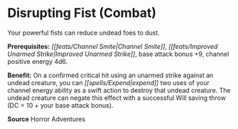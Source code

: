 ﻿---
cssclass: [feats]

---
# Disrupting Fist (Combat)

Your powerful fists can reduce undead foes to dust.

**Prerequisites:** _[[feats/Channel Smite|Channel Smite]]_, _[[feats/Improved Unarmed Strike|Improved Unarmed Strike]]_, base attack bonus +9, channel positive energy 4d6.

**Benefit:** On a confirmed critical hit using an unarmed strike against an undead creature, you can _[[spells/Expend|expend]]_ two uses of your channel energy ability as a swift action to destroy that undead creature. The undead creature can negate this effect with a successful Will saving throw (DC = 10 + your base attack bonus).

**Source** Horror Adventures